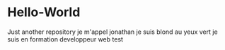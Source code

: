 # Hello-World
Just another repository
je m'appel jonathan je suis blond au yeux vert
je suis en formation developpeur web
test
